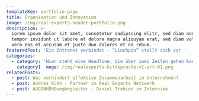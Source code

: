 ```yaml
---
templateKey: portfolio-page
title: Organisation und Innovation
image: /img/real-experts-header-portfolio.png
description: >-
  Lorem ipsum dolor sit amet, consetetur sadipscing elitr, sed diam nonumy irmod
  tempor invidunt ut labore et dolore magna aliquyam erat, sed diam voluptua. At
  vero eos et accusam et justo duo dolores et ea rebum.
featuredPost: 'Ein Intranet verbindet - “Linchpin” stellt sich vor '
categories:
  - category: 'Hier steht eine Headline, die über zwei Zeilen gehen kann wenn sie will.'
    categoryI  mage: /img/realexperts-bildsprache-v1-art-01.png
relatedPosts:
  - post: Was verhindert effektive Zusammenarbeit im Unternehmen?
  - post: Andres Kühn - Partner im Real Experts Netzwerk
  - post: AUGENHÖHEwegbegleiter - Daniel Trebien im Interview
---
```


